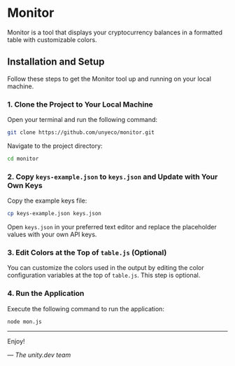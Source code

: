 # Monitor

Monitor is a tool that displays your cryptocurrency balances in a formatted table with customizable colors.

## Installation and Setup

Follow these steps to get the Monitor tool up and running on your local machine.

### 1. Clone the Project to Your Local Machine

Open your terminal and run the following command:

```bash
git clone https://github.com/unyeco/monitor.git
```

Navigate to the project directory:

```bash
cd monitor
```

### 2. Copy `keys-example.json` to `keys.json` and Update with Your Own Keys

Copy the example keys file:

```bash
cp keys-example.json keys.json
```

Open `keys.json` in your preferred text editor and replace the placeholder values with your own API keys.

### 3. Edit Colors at the Top of `table.js` (Optional)

You can customize the colors used in the output by editing the color configuration variables at the top of `table.js`. This step is optional.

### 4. Run the Application

Execute the following command to run the application:

```bash
node mon.js
```

---

Enjoy!

*— The unity.dev team*